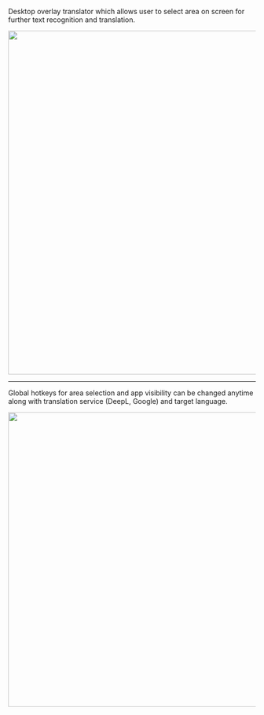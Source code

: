 Desktop overlay translator which allows user to select area on screen for further text recognition and translation.

<img src="https://github.com/user-attachments/assets/8674fa2a-4610-4f61-a873-4aee376f2a0e" width="900" height="700" />

***

Global hotkeys for area selection and app visibility can be changed anytime along with translation service (DeepL, Google) and target language.

<img src="https://github.com/user-attachments/assets/090d9a65-1265-4e85-9a53-678851de465f" width="700" height="600" />

